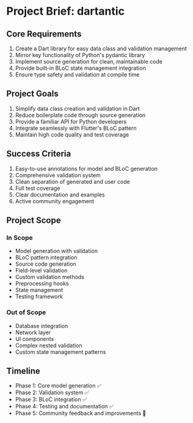 # Project Brief: dartantic

## Core Requirements
1. Create a Dart library for easy data class and validation management
2. Mirror key functionality of Python's pydantic library
3. Implement source generation for clean, maintainable code
4. Provide built-in BLoC state management integration
5. Ensure type safety and validation at compile time

## Project Goals
1. Simplify data class creation and validation in Dart
2. Reduce boilerplate code through source generation
3. Provide a familiar API for Python developers
4. Integrate seamlessly with Flutter's BLoC pattern
5. Maintain high code quality and test coverage

## Success Criteria
1. Easy-to-use annotations for model and BLoC generation
2. Comprehensive validation system
3. Clean separation of generated and user code
4. Full test coverage
5. Clear documentation and examples
6. Active community engagement

## Project Scope
### In Scope
- Model generation with validation
- BLoC pattern integration
- Source code generation
- Field-level validation
- Custom validation methods
- Preprocessing hooks
- State management
- Testing framework

### Out of Scope
- Database integration
- Network layer
- UI components
- Complex nested validation
- Custom state management patterns

## Timeline
- Phase 1: Core model generation ✅
- Phase 2: Validation system ✅
- Phase 3: BLoC integration ✅
- Phase 4: Testing and documentation ✅
- Phase 5: Community feedback and improvements 🔄 